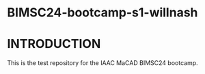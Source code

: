 # BIMSC24-bootcamp-s1-willnash

# INTRODUCTION

This is the test repository for the IAAC MaCAD BIMSC24 bootcamp.